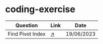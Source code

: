 # coding-exercise
| Question 	         | Link 	                                                                                                              | Date 	       |
|--------------------|---------------------------------------------------------------------------------------------------------------------|--------------|
| Find Pivot Index 	 | [:arrow_upper_right:](https://leetcode.com/problems/two-sum/?envType=featured-list&envId=top-interview-questions) 	 | 19/06/2023 	 |